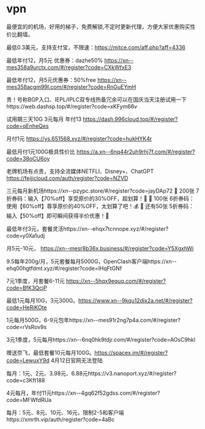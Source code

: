# vpn
最便宜的的机场，好用的梯子，免费解锁,不定时更新代理，方便大家优惠购买性价比翻墙。


最低0.3美元，支持支付宝，不限速：https://mitce.com/aff.php?aff=4336


最低年付12，月5元 优惠券：dazhe50%  https://xn--mes358a9urctx.com/#/register?code=CXkWfxE3

最低年付12，月5元优惠券：50%free https://xn--mes358acgm99l.com/#/register?code=RnGuEYmH

贵！号称BGP入口、IEPL/IPLC双专线热备冗余可以在国庆当天注册试用一下https://web.dashsp.top/#/register?code=xKFym66v

试用期三天10G 3元每月 年付13 https://dash.996cloud.top/#/register?code=qEnheQes

月付1元 https://ys.651568.xyz/#/register?code=hukHYK4r

最低月付1元100G极具性价比 https://a.xn--6nq44r2uh9rhj7f.com/#/register?code=38oCU6oy

老牌机场有点贵，支持全流媒体NETFLI、Disney+、ChatGPT https://feijicloud.com/auth/register?code=NZVD

三元每月新机场https://xn--pzypc.store/#/register?code=jayDAp72
🎁 200张 7折券码：输入【70%off】享受原价的30%OFF，超划算！💸
🎁 100张 6折券码：使用【60%off】尊享原价的40%OFF，太划算了吧！💰
🎁 还有50张 5折券码：输入【50%off】即可瞬间获得半价优惠！🤑


最低年付3元，套餐灵活https://xn--ehqx7tcnnope.xyz/#/register?code=y0Xa1udj

月5元-10元， https://xn--mesr8b36x.business/#/register?code=Y5XgxhWi

9.5每年200g/月，5元套餐每月5000G，OpenClash客户端https://xn--ehq00hgtfdmt.xyz/#/register?code=lHqFtGNf

7元1季度，月套餐6-11元 https://xn--5hqx9equq.com/#/register?code=BfK3QcjP

最低1元每月10G，3元300G。https://www.xn--9kqu12djx2a.net/#/register?code=HeRiKOte

1元每月500G，6-9元包年https://xn--mes91r2ng7p4a.com/#/register?code=rVsRov9s

3元1季度，5元每月https://xn--6nq0hk9tdjr.com/#/register?code=AOsC9hkI 

赠送奈飞，最低套餐10元每月100G。https://spacex.im/#/register?code=LewuxY9d 4月12日官网无法登陆

每月：1元、2元、3.98元、6.88元https://v3.nanoport.xyz/#/register?code=c3Kft188

4元每月，年付11元https://xn--4gq62f52gdss.com/#/register?code=MFWfdRUa

每月：5元、8元、10元、16元，限制2-5和客户端https://xmrth.vip/auth/register?code=4aBc




